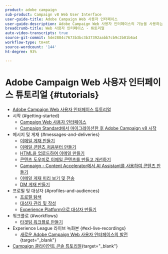 ```yaml
---
product: adobe campaign
sub-product: Campaign v8 Web User Interface
user-guide-title: Adobe Campaign Web 사용자 인터페이스
user-guide-description: Adobe Campaign Web 사용자 인터페이스의 기능을 사용하는 방법을 알아봅니다.
breadcrumb-title: Web 사용자 인터페이스 - 튜토리얼
auto-video-transcripts: true
source-git-commit: 5de2884c7673b3bc3b37392aabb7cb9c2b01b6a4
workflow-type: tm+mt
source-wordcount: '144'
ht-degree: 93%

---
```



# Adobe Campaign Web 사용자 인터페이스 튜토리얼 {#tutorials}

+ [Adobe Campaign Web 사용자 인터페이스 튜토리얼](/help/ac-web-learn-main/overview.md)
+ 시작 {#getting-started}
   + [Campaign Web 사용자 인터페이스](/help/get-started/explore-the-web-ui.md)
   + [Campaign Standard에서 마이그레이션한 후 Adobe Campaign v8 시작](https://experienceleague.adobe.com/docs/campaign-learn/get-started-with-campaign-v8/overview.html?lang=ko)
+ 메시지 및 게재 {#messages-and-deliveries}
   + [이메일 게재 만들기](/help/deliveries/create-an-email-delivery.md)
   + [이메일 콘텐츠 처음부터 만들기](/help/design-the-delivery/create-email-content-from-scratch.md)
   + [HTML을 업로드하여 이메일 만들기](/help/design-the-delivery/create-an-email-by-uploading-html.md)
   + [콘텐츠 도우미로 이메일 콘텐츠를 만들고 개선하기](/help/design-the-delivery/create-and-improve-email-content-with-the-content-assistant.md)
   + [Campaign - Content Accelerator에서 AI Assistant를 사용하여 콘텐츠 만들기](/help/design-the-delivery/create-content-with-the-ai-assistant-content-accelerator.md)
   + [이메일 게재 미리 보기 및 전송](/help/deliveries/preview-and-proof-an-email-delivery.md)
   + [DM 게재 만들기](/help/design-the-delivery/create-a-direct-mail-delivery.md)
+ 프로필 및 대상자 {#profiles-and-audiences}
   + [프로필 탐색](/help/profiles-and-audiences/explore-profiles.md)
   + [대상자 관리 및 작성](/help/profiles-and-audiences/manage-and-build-audiences.md)
   + [Experience Platform으로 대상자 만들기](/help/profiles-and-audiences/create-an-audience-with-experience-platform.md)
+ 워크플로 {#workflows}
   + [타겟팅 워크플로 만들기](/help/workflows/create-a-targeting-workflow.md)
+ Experience League 라이브 녹화본 {#exl-live-recordings}
   + [새로운 Adobe Campaign Web 사용자 인터페이스의 발전](https://experienceleague.adobe.com/docs/events/experience-league-live-recordings/episodes/exl-live-episode-02-29-24.html?lang=ko){target="_blank"}
+ [Campaign 클라이언트 콘솔 튜토리얼](https://experienceleague.adobe.com/docs/campaign-learn/tutorials/overview.html?lang=ko){target="_blank"}


